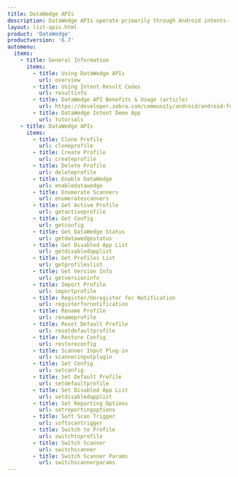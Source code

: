 ```yaml
---
title: DataWedge APIs
description: DataWedge APIs operate primarily through Android intents--specific commands that can be used by other applications to control data capture without the need to directly access the DataWedge UI.  
layout: list-apis.html
product: 'DataWedge'
productversion: '6.7'
automenu:
  items:
    - title: General Information
      items:
        - title: Using DataWedge APIs 
          url: overview
        - title: Using Intent Result Codes  
          url: resultinfo
        - title: DataWedge API Benefits & Usage (article) 
          url: https://developer.zebra.com/community/android/android-forums/android-blogs/blog/2017/06/27/datawedge-apis-benefits-challenges
        - title: DataWedge Intent Demo App 
          url: tutorials
    - title: DataWedge APIs
      items:
        - title: Clone Profile 
          url: cloneprofile
        - title: Create Profile 
          url: createprofile
        - title: Delete Profile 
          url: deleteprofile
        - title: Enable DataWedge 
          url: enabledatawedge
        - title: Enumerate Scanners 
          url: enumeratescanners
        - title: Get Active Profile 
          url: getactiveprofile
        - title: Get Config 
          url: getconfig
        - title: Get DataWedge Status 
          url: getdatawedgestatus
        - title: Get Disabled App List 
          url: getdisabledapplist
        - title: Get Profiles List 
          url: getprofileslist
        - title: Get Version Info 
          url: getversioninfo
        - title: Import Profile 
          url: importprofile
        - title: Register/Unregister for Notification 
          url: registerfornotification
        - title: Rename Profile 
          url: renameprofile
        - title: Reset Default Profile 
          url: resetdefaultprofile
        - title: Restore Config 
          url: restoreconfig
        - title: Scanner Input Plug-in 
          url: scannerinputplugin
        - title: Set Config 
          url: setconfig
        - title: Set Default Profile 
          url: setdefaultprofile
        - title: Set Disabled App List 
          url: setdisabledapplist
        - title: Set Reporting Options 
          url: setreportingoptions   
        - title: Soft Scan Trigger 
          url: softscantrigger
        - title: Switch to Profile 
          url: switchtoprofile
        - title: Switch Scanner 
          url: switchscanner
        - title: Switch Scanner Params 
          url: switchscannerparams
---
```

